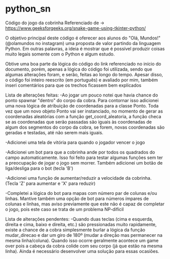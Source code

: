 # python_sn
Código do jogo da cobrinha
Referenciado de -> https://www.geeksforgeeks.org/snake-game-using-tkinter-python/

O objetivo principal deste código é oferecer aos alunos do "Olá, Mundos!" (@olamundos no instagram) uma proposta de valor partindo da linguagem Python. Em outras palavras, a ideia é mostrar que é possível produzir coisas muito legais somente com o Python e algum estudo.

Obtive uma boa parte da lógica do código do link referenciado no início do documento, porém, apenas a lógica do código foi utilizada, sendo que algumas alterações foram, e serão, feitas ao longo do tempo. Apesar disso, o código foi inteiro reescrito (em português) e avaliado por mim, também inseri comentários para que os trechos ficassem bem explicados

Lista de alterações feitas:
-Ao jogar um pouco notei que havia chance do ponto spawnar "dentro" do corpo da cobra. Para contornar isso adicionei uma nova lógica de atribuição de coordenadas para a classe Ponto. Toda vez que um novo objeto Ponto vai ser instanciado, no momento de gerar as coordenadas aleatórias com a função get_coord_aleatoria, a função checa se as coordenadas que serão passadas são iguais às coordenadas de algum dos segmentos do corpo da cobra, se forem, novas coordenadas são geradas e testadas, até não serem mais iguais.

-Adicionei uma tela de vitória para quando o jogador vencer o jogo

-Adicionei um bot para que a cobrinha ande por todos os quadrados do campo automaticamente. Isso foi feito para testar algumas funções sem ter a preocupação de jogar o jogo sem morrer. Também adicionei um botão de liga/desliga para o bot (tecla 'B')

-Adicionei uma função de aumentar/reduzir a velocidade da cobrinha. (Tecla 'Z' para aumentar e 'X' para reduzir)

-Completei a lógica do bot para mapas com número par de colunas e/ou linhas. Mantive também uma opção de bot para números ímpares de colunas e linhas, mas aviso previamente que este não é capaz de completar o jogo, pois este caso se trata de um problema NP-difícil

Lista de alterações pendentes:
-Quando duas teclas (cima e esquerda, direita e cima, baixo e direita, etc.) são pressionadas muito rapidamente, existe a chance de a cobra simplesmente burlar a lógica da função mudar_direcao e dar um giro de 180º (mudar a direção mas permanecer na mesma linha/coluna). Quando isso ocorre geralmente acontece um game over pois a cabeça da cobra colide com seu corpo (já que estão na mesma linha). Ainda é necessário desenvolver uma solução para essas ocasiões.
